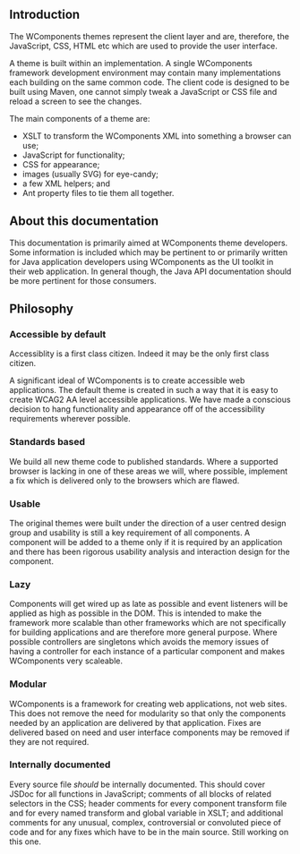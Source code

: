 ## Introduction

The WComponents themes represent the client layer and are, therefore, the JavaScript, CSS, HTML etc which are used to
provide the user interface.

A theme is built within an implementation. A single WComponents framework development environment may contain many
implementations each building on the same common code. The client code is designed to be built using Maven, one cannot
simply tweak a JavaScript or CSS file and reload a screen to see the changes.

The main components of a theme are:

* XSLT to transform the WComponents XML into something a browser can use;
* JavaScript for functionality;
* CSS for appearance;
* images (usually SVG) for eye-candy;
* a few XML helpers; and
* Ant property files to tie them all together.

## About this documentation
This documentation is primarily aimed at WComponents theme developers. Some information is included which may be
pertinent to or primarily written for Java application developers using WComponents as the UI toolkit in their web
application. In general though, the Java API documentation should be more pertinent for those consumers.

## Philosophy

### Accessible by default

Accessiblity is a first class citizen. Indeed it may be the only first class citizen.

A significant ideal of WComponents is to create accessible web applications. The default theme is created in such a way
that it is easy to create WCAG2 AA level accessible applications. We have made a conscious decision to hang
functionality and appearance off of the accessibility requirements wherever possible.


### Standards based

We build all new theme code to published standards. Where a supported browser is lacking in one of these areas we will,
where possible, implement a fix which is delivered only to the browsers which are flawed.

### Usable

The original themes were built under the direction of a user centred design group and usability is still a key
requirement of all components. A component will be added to a theme only if it is required by an application and there
has been rigorous usability analysis and interaction design for the component.

### Lazy

Components will get wired up as late as possible and event listeners will be applied as high as possible in the DOM.
This is intended to make the framework more scalable than other frameworks which are not specifically for building
applications and are therefore more general purpose. Where possible controllers are singletons which avoids the memory
issues of having a controller for each instance of a particular component and makes WComponents very scaleable.

### Modular

WComponents is a framework for creating web applications, not web sites. This does not remove the need for modularity
so that only the components needed by an application are delivered by that application. Fixes are delivered based on
need and user interface components may be removed if they are not required.

### Internally documented

Every source file _should_ be internally documented. This should cover JSDoc for all functions in JavaScript; comments
of all blocks of related selectors in the CSS; header comments for every component transform file and for every named
transform and global variable in XSLT; and additional comments for any unusual, complex, controversial or convoluted
piece of code and for any fixes which have to be in the main source. Still working on this one.